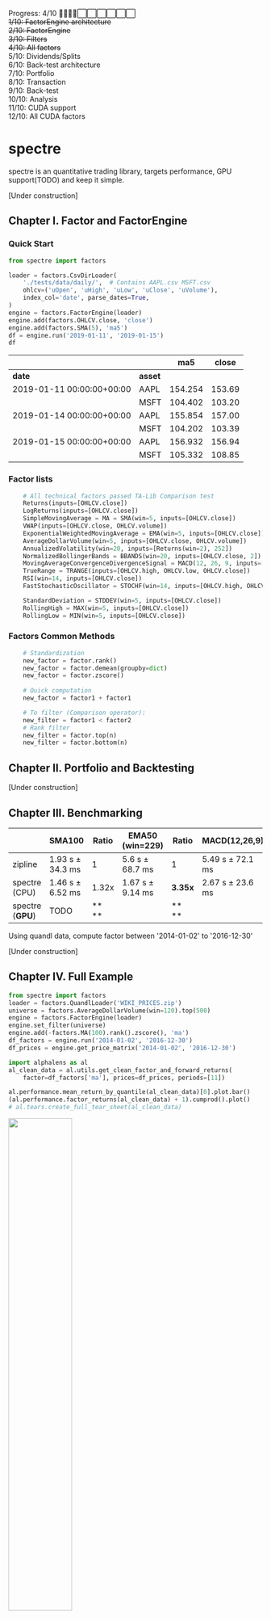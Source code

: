 
Progress: 4/10  🔳🔳🔳🔳⬜⬜⬜⬜⬜⬜  
~~1/10: FactorEngine architecture~~  
~~2/10: FactorEngine~~  
~~3/10: Filters~~  
~~4/10: All factors~~  
5/10: Dividends/Splits  
6/10: Back-test architecture  
7/10: Portfolio  
8/10: Transaction  
9/10: Back-test  
10/10: Analysis  
11/10: CUDA support  
12/10: All CUDA factors  

# spectre 

spectre is an quantitative trading library, 
targets performance, GPU support(TODO) and keep it simple. 

[Under construction]

## Chapter I. Factor and FactorEngine

### Quick Start
```python
from spectre import factors

loader = factors.CsvDirLoader(
    './tests/data/daily/',  # Contains AAPL.csv MSFT.csv
    ohlcv=('uOpen', 'uHigh', 'uLow', 'uClose', 'uVolume'),
    index_col='date', parse_dates=True,
)
engine = factors.FactorEngine(loader)
engine.add(factors.OHLCV.close, 'close')
engine.add(factors.SMA(5), 'ma5')
df = engine.run('2019-01-11', '2019-01-15')
df
```
		

|                         |         |        ma5|	 close|	
|-------------------------|---------|-----------|---------|
|**date**                 |**asset**|           |	      |	
|2019-01-11 00:00:00+00:00|     AAPL|    154.254|	153.69|
|                         |     MSFT|    104.402|	103.20|
|2019-01-14 00:00:00+00:00|     AAPL|    155.854|	157.00|
|                         |     MSFT|    104.202|	103.39|
|2019-01-15 00:00:00+00:00|     AAPL|    156.932|	156.94|
|                         |     MSFT|    105.332|	108.85|

### Factor lists

```python
    # All technical factors passed TA-Lib Comparison test
    Returns(inputs=[OHLCV.close])
    LogReturns(inputs=[OHLCV.close])
    SimpleMovingAverage = MA = SMA(win=5, inputs=[OHLCV.close])
    VWAP(inputs=[OHLCV.close, OHLCV.volume])
    ExponentialWeightedMovingAverage = EMA(win=5, inputs=[OHLCV.close])
    AverageDollarVolume(win=5, inputs=[OHLCV.close, OHLCV.volume])
    AnnualizedVolatility(win=20, inputs=[Returns(win=2), 252])
    NormalizedBollingerBands = BBANDS(win=20, inputs=[OHLCV.close, 2])
    MovingAverageConvergenceDivergenceSignal = MACD(12, 26, 9, inputs=[OHLCV.close])
    TrueRange = TRANGE(inputs=[OHLCV.high, OHLCV.low, OHLCV.close])
    RSI(win=14, inputs=[OHLCV.close])
    FastStochasticOscillator = STOCHF(win=14, inputs=[OHLCV.high, OHLCV.low, OHLCV.close])

    StandardDeviation = STDDEV(win=5, inputs=[OHLCV.close])
    RollingHigh = MAX(win=5, inputs=[OHLCV.close])
    RollingLow = MIN(win=5, inputs=[OHLCV.close])
```

### Factors Common Methods

```python
    # Standardization
    new_factor = factor.rank()
    new_factor = factor.demean(groupby=dict)
    new_factor = factor.zscore()
    
    # Quick computation
    new_factor = factor1 + factor1

    # To filter (Comparison operator):
    new_filter = factor1 < factor2
    # Rank filter
    new_filter = factor.top(n)
    new_filter = factor.bottom(n)
```

## Chapter II. Portfolio and Backtesting

[Under construction]

## Chapter III. Benchmarking

|                 |      SMA100      | Ratio | EMA50 (win=229) | Ratio   | MACD(12,26,9)    | Ratio   |
|-----------------|------------------|-------|-----------------|---------|------------------|---------|
|zipline          | 1.93 s ± 34.3 ms |	 1   | 5.6 s ± 68.7 ms |	1    | 5.49 s ± 72.1 ms |	 1    |
|spectre (CPU)    | 1.46 s ± 6.52 ms | 1.32x | 1.67 s ± 9.14 ms|**3.35x**| 2.67 s ± 23.6 ms |**2.06x**|
|spectre (**GPU**)| TODO             |**  ** |	                |**   **|	                 |      |

Using quandl data, compute factor between '2014-01-02' to '2016-12-30'  
 
[Under construction]

## Chapter IV. Full Example

```python
from spectre import factors
loader = factors.QuandlLoader('WIKI_PRICES.zip')
universe = factors.AverageDollarVolume(win=120).top(500) 
engine = factors.FactorEngine(loader)
engine.set_filter(universe)
engine.add(-factors.MA(100).rank().zscore(), 'ma')
df_factors = engine.run('2014-01-02', '2016-12-30')
df_prices = engine.get_price_matrix('2014-01-02', '2016-12-30')

import alphalens as al
al_clean_data = al.utils.get_clean_factor_and_forward_returns(
    factor=df_factors['ma'], prices=df_prices, periods=[11])

al.performance.mean_return_by_quantile(al_clean_data)[0].plot.bar()
(al.performance.factor_returns(al_clean_data) + 1).cumprod().plot()
# al.tears.create_full_tear_sheet(al_clean_data)
```

<img src="https://github.com/Heerozh/spectre/raw/media/quantile_return.png" width="50%" height="50%">
<img src="https://github.com/Heerozh/spectre/raw/media/cumprod_return.png" width="50%" height="50%">

[Under construction]

------------
> *A spectre is haunting Market — the spectre of capitalism.*

